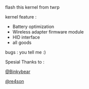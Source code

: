 flash this kernel from twrp 

kernel feature :

* Battery optimization
* Wireless adapter firmware module
* HID interface
* all goods

bugs : you tell me :)

Spesial Thanks to :

[@Binkybear](https://github.com/binkybear)

[@re4son](https://github.com/re4son)
